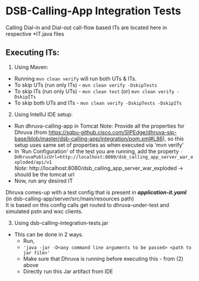 # DSB-Calling-App Integration Tests

Calling Dial-in and Dial-out call-flow based ITs are located here in respective *IT.java files

## Executing ITs:
1) Using Maven:
- Running `mvn clean verify` will run both UTs & ITs.
- To skip UTs (run only ITs) - `mvn clean verify -DskipTests`
- To skip ITs (run only UTs) - `mvn clean test` (or) `mvn clean verify -DskipITs`
- To skip both UTs and ITs - `mvn clean verify -DskipTests -DskipITs`

2) Using IntelliJ IDE setup:
- Run dhruva-calling-app in Tomcat
Note: Provide all the properties for Dhruva (from https://sqbu-github.cisco.com/SIPEdge/dhruva-sip-base/blob/master/dsb-calling-app/integration/pom.xml#L86), so this setup uses same set of properties as when executed via 'mvn verify'
- In 'Run Configuration' of the test you are running, add the property `-DdhruvaPublicUrl=http://localhost:8080/dsb_calling_app_server_war_exploded/api/v1`  
*Note:* http://localhost:8080/dsb_calling_app_server_war_exploded -> should be the tomcat url 
- Now, run any desired IT 

Dhruva comes-up with a test config that is present in ***application-it.yaml*** (in dsb-calling-app/server/src/main/resources path)  
It is based on this config calls get routed to dhruva-under-test and simulated pstn and wxc clients. 

3) Using dsb-calling-integration-tests.jar
- This can be done in 2 ways.
  - Run,
  - `'java -jar -D<any command line arguments to be passed> <path to jar file>'`
  - Make sure that Dhruva is running before executing this - from (2) above
  - Directly run this Jar artifact from IDE
